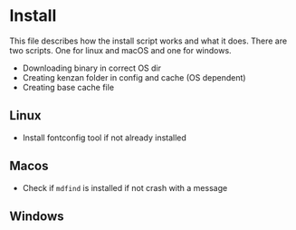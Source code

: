# Install

This file describes how the install script works and what it does. There are two scripts. 
One for linux and macOS and one for windows. 

- Downloading binary in correct OS dir
- Creating kenzan folder in config and cache (OS dependent)
- Creating base cache file

## Linux

- Install fontconfig tool if not already installed

## Macos

- Check if `mdfind` is installed if not crash with a message

## Windows
